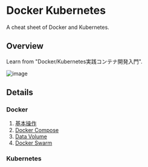 # Docker Kubernetes
A cheat sheet of Docker and Kubernetes.

## Overview
Learn from "Docker/Kubernetes実践コンテナ開発入門".

![image](https://user-images.githubusercontent.com/44774033/65827184-88542d80-e2ca-11e9-85a9-87d1f50f3bbd.png)

## Details
### Docker
1. [基本操作](https://esa-pages.io/p/sharing/13096/posts/68/9ab3590c5a273812a769.html)
2. [Docker Compose](https://esa-pages.io/p/sharing/13096/posts/69/89de73e1906d4e1281bd.html)
3. [Data Volume](https://esa-pages.io/p/sharing/13096/posts/70/9f087e4dec2f3047e1ef.html)
4. [Docker Swarm](https://esa-pages.io/p/sharing/13096/posts/71/cd4df15999f3e96c315d.html)

### Kubernetes

